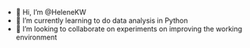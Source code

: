 - 👋 Hi, I’m @HeleneKW 
- 🌱 I’m currently learning to do data analysis in Python 
- 💞️ I’m looking to collaborate on experiments on improving the working environment 

<!---
HeleneKW/HeleneKW is a ✨ special ✨ repository because its `README.md` (this file) appears on your GitHub profile.
You can click the Preview link to take a look at your changes.
--->
